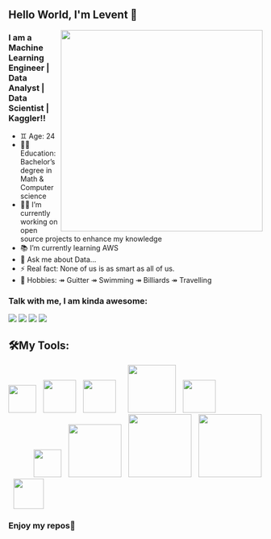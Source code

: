 ## Hello World, I'm Levent 👋


<img src=https://media.giphy.com/media/3oKIPEqDGUULpEU0aQ/giphy.gif width="400" height="400" align="right">

### I am a Machine Learning Engineer | Data Analyst | Data Scientist | Kaggler!!
- ♊️ Age: 24
- 👨‍🎓 Education: Bachelor’s degree in Math & Computer science
- 👨‍💻 I’m currently working on open source projects to enhance my knowledge
- 📚 I’m currently learning AWS
- 💬 Ask me about Data...
- ⚡ Real fact: None of us is as smart as all of us.
- 🎯 Hobbies: ↠ Guitter ↠ Swimming ↠ Billiards ↠ Travelling
### Talk with me, I am kinda awesome:
<p float="left">
<a href="mailto:leventoz997@gmail.com"><img src="https://img.shields.io/badge/Gmail-D14836?style=for-the-badge&logo=gmail&logoColor=white" /></a>
<a href="https://www.linkedin.com/in/levent-ozdemir/"><img src="https://img.shields.io/badge/LinkedIn-0077B5?style=for-the-badge&logo=linkedin&logoColor=white" /></a>
<a href="https://www.kaggle.com/leventoz"><img src="https://img.shields.io/badge/Kaggle-20BEFF?style=for-the-badge&logo=Kaggle&logoColor=white" /></a>
<a href="https://leventozdemir.medium.com/"><img src="https://img.shields.io/badge/Medium-12100E?style=for-the-badge&logo=medium&logoColor=white" /></a>
</p>

## 🛠My Tools:
<p float="left">
<img src="https://img.icons8.com/color/144/000000/python--v2.png" width="55" hight="55">
<img src="https://img.icons8.com/nolan/128/sql.png" width="65" hight="65"   style="margin-left: 10"/>
<img src="https://upload.wikimedia.org/wikipedia/commons/5/5c/AWS_Simple_Icons_AWS_Cloud.svg" width="65" hight="75" style="margin-left: 10">
<img src="https://upload.wikimedia.org/wikipedia/commons/f/f3/Apache_Spark_logo.svg" width="95" hight="125" style="margin-left: 20">
<img src="https://img.icons8.com/color/144/000000/tensorflow.png" width="65" hight="65" style="margin-left: 10">
<img src="https://upload.wikimedia.org/wikipedia/commons/a/ae/Keras_logo.svg" width="55" hight="55" style="margin-left: 50">
<img src="https://upload.wikimedia.org/wikipedia/commons/0/05/Scikit_learn_logo_small.svg" width="105" hight="105" style="margin-left: 10">
<img src="https://upload.wikimedia.org/wikipedia/commons/3/31/NumPy_logo_2020.svg" width="125" hight="125" style="margin-left: 10">
<img src="https://upload.wikimedia.org/wikipedia/commons/e/ed/Pandas_logo.svg" width="125" hight="125" style="margin-left: 10">
<img src="https://upload.wikimedia.org/wikipedia/commons/0/01/Created_with_Matplotlib-logo.svg" width="60" hight="60" style="margin-left: 10">
</p>

### Enjoy my repos🦾
